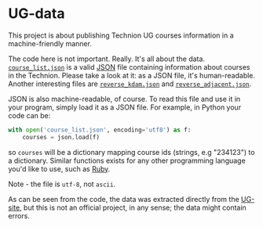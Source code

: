 # UG-data
This project is about publishing Technion UG courses information in a machine-friendly manner. 

The code here is not important. Really. It's all about the data.
[`course_list.json`](course_list.json) is a valid [JSON](https://en.wikipedia.org/wiki/JSON#Example) file containing information about courses in the Technion. Please take a look at it: as a JSON file, it's human-readable. Another interesting files are [`reverse_kdam.json`](reverse_kdam.json) and [`reverse_adjacent.json`](reverse_adjacent.json).

JSON is also machine-readable, of course. To read this file and use it in your program, simply load it as a JSON file. For example, in Python your code can be:

```python
with open('course_list.json', encoding='utf8') as f:
    courses = json.load(f)
```        
so `courses` will be a dictionary mapping course ids (strings, e.g "234123") to a dictionary.
Similar functions exists for any other programming language you'd like to use,
such as [Ruby](https://hackhands.com/ruby-read-json-file-hash/).

Note - the file is `utf-8`, not `ascii`.

As can be seen from the code, the data was extracted directly from the [UG-site](https://ug3.technion.ac.il/rishum/search), but this is not an official project, in any sense; the data might contain errors.
